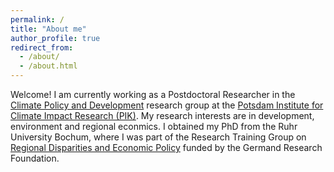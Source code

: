 ```yaml
---
permalink: /
title: "About me"
author_profile: true
redirect_from: 
  - /about/
  - /about.html
---
```


Welcome! I am currently working as a Postdoctoral Researcher in the [Climate Policy and Development](https://www.pik-potsdam.de/en/institute/departments/climate-economics-and-policy/research/climate-policy-and-development) research group at the [Potsdam Institute for Climate Impact Research (PIK)](https://www.pik-potsdam.de/en/institute/departments/climate-economics-and-policy).  My research interests are in development, environment and regional econmics. I obtained my PhD from the Ruhr University Bochum, where I was part of the Research Training Group on [Regional Disparities and Economic Policy](https://www.regional-disparities.de/) funded by the Germand Research Foundation.
